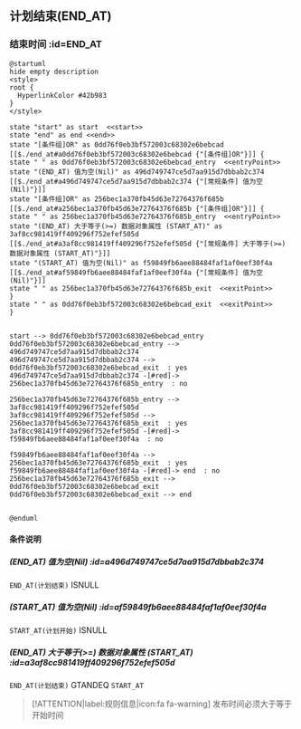 ## 计划结束(END_AT) <!-- {docsify-ignore-all} -->

   

### 结束时间 :id=END_AT

```plantuml
@startuml
hide empty description
<style>
root {
  HyperlinkColor #42b983
}
</style>

state "start" as start  <<start>>
state "end" as end <<end>>
state "[条件组]OR" as 0dd76f0eb3bf572003c68302e6bebcad [[$./end_at#a0dd76f0eb3bf572003c68302e6bebcad {"[条件组]OR"}]] {
state " " as 0dd76f0eb3bf572003c68302e6bebcad_entry  <<entryPoint>>
state "(END_AT) 值为空(Nil)" as 496d749747ce5d7aa915d7dbbab2c374 [[$./end_at#a496d749747ce5d7aa915d7dbbab2c374 {"[常规条件] 值为空(Nil)"}]]
state "[条件组]OR" as 256bec1a370fb45d63e72764376f685b [[$./end_at#a256bec1a370fb45d63e72764376f685b {"[条件组]OR"}]] {
state " " as 256bec1a370fb45d63e72764376f685b_entry  <<entryPoint>>
state "(END_AT) 大于等于(>=) 数据对象属性 (START_AT)" as 3af8cc981419ff409296f752efef505d [[$./end_at#a3af8cc981419ff409296f752efef505d {"[常规条件] 大于等于(>=) 数据对象属性 (START_AT)"}]]
state "(START_AT) 值为空(Nil)" as f59849fb6aee88484faf1af0eef30f4a [[$./end_at#af59849fb6aee88484faf1af0eef30f4a {"[常规条件] 值为空(Nil)"}]]
state " " as 256bec1a370fb45d63e72764376f685b_exit  <<exitPoint>>
}
state " " as 0dd76f0eb3bf572003c68302e6bebcad_exit  <<exitPoint>>
}


start --> 0dd76f0eb3bf572003c68302e6bebcad_entry 
0dd76f0eb3bf572003c68302e6bebcad_entry --> 496d749747ce5d7aa915d7dbbab2c374 
496d749747ce5d7aa915d7dbbab2c374 --> 0dd76f0eb3bf572003c68302e6bebcad_exit  : yes
496d749747ce5d7aa915d7dbbab2c374 -[#red]-> 256bec1a370fb45d63e72764376f685b_entry  : no

256bec1a370fb45d63e72764376f685b_entry --> 3af8cc981419ff409296f752efef505d 
3af8cc981419ff409296f752efef505d --> 256bec1a370fb45d63e72764376f685b_exit  : yes
3af8cc981419ff409296f752efef505d -[#red]-> f59849fb6aee88484faf1af0eef30f4a  : no

f59849fb6aee88484faf1af0eef30f4a --> 256bec1a370fb45d63e72764376f685b_exit  : yes
f59849fb6aee88484faf1af0eef30f4a -[#red]-> end  : no
256bec1a370fb45d63e72764376f685b_exit --> 0dd76f0eb3bf572003c68302e6bebcad_exit 
0dd76f0eb3bf572003c68302e6bebcad_exit --> end 


@enduml
```

#### 条件说明

##### (END_AT) 值为空(Nil) :id=a496d749747ce5d7aa915d7dbbab2c374



`END_AT(计划结束)` ISNULL 

##### (START_AT) 值为空(Nil) :id=af59849fb6aee88484faf1af0eef30f4a



`START_AT(计划开始)` ISNULL 

##### (END_AT) 大于等于(>=) 数据对象属性 (START_AT) :id=a3af8cc981419ff409296f752efef505d



`END_AT(计划结束)` GTANDEQ  `START_AT`

> [!ATTENTION|label:规则信息|icon:fa fa-warning]
> 发布时间必须大于等于开始时间







